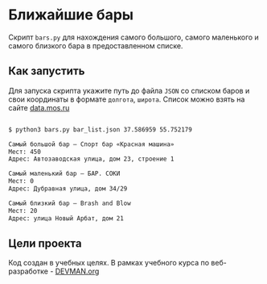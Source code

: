 # Ближайшие бары

Скрипт `bars.py` для нахождения самого большого, самого маленького и самого близкого бара в предоставленном списке.

## Как запустить

Для запуска скрипта укажите путь до файла `JSON` со списком баров и свои координаты в формате `долгота`, `широта`. Список можно взять на сайте [data.mos.ru](https://data.mos.ru/opendata/7710881420-bary)

```bash

$ python3 bars.py bar_list.json 37.586959 55.752179

Самый большой бар – Спорт бар «Красная машина»
Мест: 450
Адрес: Автозаводская улица, дом 23, строение 1

Самый маленький бар – БАР. СОКИ
Мест: 0
Адрес: Дубравная улица, дом 34/29

Самый близкий бар – Brash and Blow
Мест: 20
Адрес: улица Новый Арбат, дом 21

```

## Цели проекта

Код создан в учебных целях. В рамках учебного курса по веб-разработке - [DEVMAN.org](https://devman.org)
